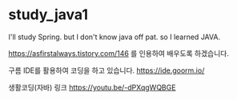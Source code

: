 # study_java1
I'll study Spring. but I don't know java off pat. so I learned JAVA.

https://asfirstalways.tistory.com/146 를 인용하여 배우도록 하겠습니다.

구름 IDE를 활용하여 코딩을 하고 있습니다.
https://ide.goorm.io/

생활코딩(자바) 링크
https://youtu.be/-dPXqgWQBGE
